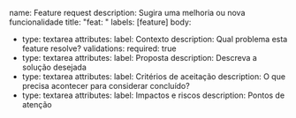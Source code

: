 name: Feature request
description: Sugira uma melhoria ou nova funcionalidade
title: "feat: "
labels: [feature]
body:
  - type: textarea
    attributes:
      label: Contexto
      description: Qual problema esta feature resolve?
    validations:
      required: true
  - type: textarea
    attributes:
      label: Proposta
      description: Descreva a solução desejada
  - type: textarea
    attributes:
      label: Critérios de aceitação
      description: O que precisa acontecer para considerar concluído?
  - type: textarea
    attributes:
      label: Impactos e riscos
      description: Pontos de atenção

